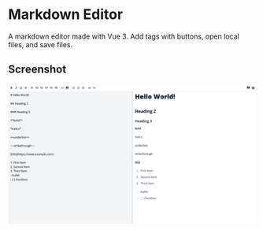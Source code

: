 # Markdown Editor

A markdown editor made with Vue 3. Add tags with buttons, open local files, and save files.

## Screenshot

![Screenshot](./src/assets/screenshot.png)
